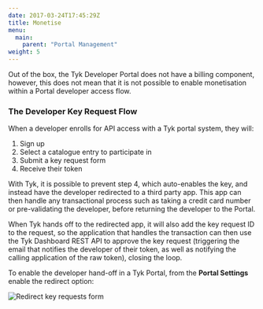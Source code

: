 ```yaml
---
date: 2017-03-24T17:45:29Z
title: Monetise
menu:
  main:
    parent: "Portal Management"
weight: 5 
---
```


Out of the box, the Tyk Developer Portal does not have a billing component, however, this does not mean that it is not possible to enable monetisation within a Portal developer access flow.

### The Developer Key Request Flow

When a developer enrolls for API access with a Tyk portal system, they will:

1.  Sign up
2.  Select a catalogue entry to participate in
3.  Submit a key request form
4.  Receive their token

With Tyk, it is possible to prevent step 4, which auto-enables the key, and instead have the developer redirected to a third party app. This app can then handle any transactional process such as taking a credit card number or pre-validating the developer, before returning the developer to the Portal.

When Tyk hands off to the redirected app, it will also add the key request ID to the request, so the application that handles the transaction can then use the Tyk Dashboard REST API to approve the key request (triggering the email that notifies the developer of their token, as well as notifying the calling application of the raw token), closing the loop.

To enable the developer hand-off in a Tyk Portal, from the **Portal Settings**  enable the redirect option:

![Redirect key requests form][1]

[1]: /docs/img/dashboard/portal-management/portal_redirect_2.5.png
